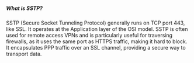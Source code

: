 ##### ***What is SSTP?***
SSTP (Secure Socket Tunneling Protocol) generally runs on TCP port 443, like SSL. It operates at the Application layer of the OSI model. SSTP is often used for remote access VPNs and is particularly useful for traversing firewalls, as it uses the same port as HTTPS traffic, making it hard to block. It encapsulates PPP traffic over an SSL channel, providing a secure way to transport data.